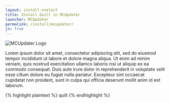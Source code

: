 ```yaml
---
layout: install-vselect
title: Install Quilt in MCUpdater
launcher: MCUpdater
permalink: /install/mcupdater/
js: true
---
```


<img class="logo shadow right" alt="MCUpdater Logo" src="/assets/img/launchers/mcupdater.png" />

Lorem ipsum dolor sit amet, consectetur adipiscing elit, sed do eiusmod tempor
incididunt ut labore et dolore magna aliqua. Ut enim ad minim veniam, quis
nostrud exercitation ullamco laboris nisi ut aliquip ex ea commodo consequat.
Duis aute irure dolor in reprehenderit in voluptate velit esse cillum dolore eu
fugiat nulla pariatur. Excepteur sint occaecat cupidatat non proident, sunt in
culpa qui officia deserunt mollit anim id est laborum.

<div class="clear"></div>

<div data-version-target="snippet">
{% highlight plaintext %}
<Import url="https://quiltmc.org/download/mcupdater?yarn={yarn_version_urlenc}&amp;loader={loader_version_urlenc}">quilt</Import>
{% endhighlight %}
</div>

